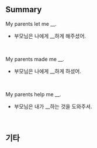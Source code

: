 ## Summary

My parents let me __.
- 부모님은 나에게 __하게 해주셨어.

<br>

My parents made me __.
- 부모님은 나에게 __하게 하셨어.

<br>

My parents help me __.
- 부모님은 내가 __하는 것을 도와주셔.

<br>

## 기타
